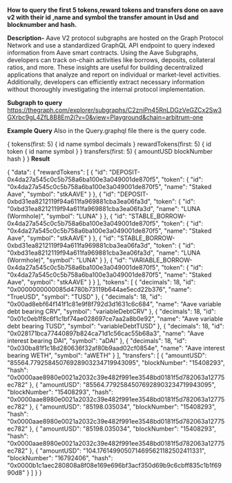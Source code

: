 
**How to query the first 5 tokens,reward tokens and transfers done on aave v2 with their id ,name and symbol the transfer amount in Usd and blocknumber and hash.**

**Description-**
Aave V2 protocol subgraphs are hosted on the Graph Protocol Network and use a standardized GraphQL API endpoint to query indexed information from Aave smart contracts. Using the Aave Subgraphs, developers can track on-chain activities like borrows, deposits, collateral ratios, and more. These insights are useful for building decentralized applications that analyze and report on individual or market-level activities. Additionally, developers can efficiently extract necessary information without thoroughly investigating the internal protocol implementation.

**Subgraph to query**
https://thegraph.com/explorer/subgraphs/C2zniPn45RnLDGzVeGZCx2Sw3GXrbc9gL4ZfL8B8Em2j?v=0&view=Playground&chain=arbitrum-one

**Example Query**
Also in the Query.graphql file there is the query code. 

{
  tokens(first: 5) {
    id
    name
    symbol
    decimals
  }
  rewardTokens(first: 5) {
    id
    token {
      id
      name
      symbol
    }
  }
  transfers(first: 5) {
    amountUSD
    blockNumber
    hash
  }
}
**Result**

{
  "data": {
    "rewardTokens": [
      {
        "id": "DEPOSIT-0x4da27a545c0c5b758a6ba100e3a049001de870f5",
        "token": {
          "id": "0x4da27a545c0c5b758a6ba100e3a049001de870f5",
          "name": "Staked Aave",
          "symbol": "stkAAVE"
        }
      },
      {
        "id": "DEPOSIT-0xbd31ea8212119f94a611fa969881cba3ea06fa3d",
        "token": {
          "id": "0xbd31ea8212119f94a611fa969881cba3ea06fa3d",
          "name": "LUNA (Wormhole)",
          "symbol": "LUNA"
        }
      },
      {
        "id": "STABLE_BORROW-0x4da27a545c0c5b758a6ba100e3a049001de870f5",
        "token": {
          "id": "0x4da27a545c0c5b758a6ba100e3a049001de870f5",
          "name": "Staked Aave",
          "symbol": "stkAAVE"
        }
      },
      {
        "id": "STABLE_BORROW-0xbd31ea8212119f94a611fa969881cba3ea06fa3d",
        "token": {
          "id": "0xbd31ea8212119f94a611fa969881cba3ea06fa3d",
          "name": "LUNA (Wormhole)",
          "symbol": "LUNA"
        }
      },
      {
        "id": "VARIABLE_BORROW-0x4da27a545c0c5b758a6ba100e3a049001de870f5",
        "token": {
          "id": "0x4da27a545c0c5b758a6ba100e3a049001de870f5",
          "name": "Staked Aave",
          "symbol": "stkAAVE"
        }
      }
    ],
    "tokens": [
      {
        "decimals": 18,
        "id": "0x0000000000085d4780b73119b644ae5ecd22b376",
        "name": "TrueUSD",
        "symbol": "TUSD"
      },
      {
        "decimals": 18,
        "id": "0x00ad8ebf64f141f1c81e9f8f792d3d1631c6c684",
        "name": "Aave variable debt bearing CRV",
        "symbol": "variableDebtCRV"
      },
      {
        "decimals": 18,
        "id": "0x01c0eb1f8c6f1c1bf74ae028697ce7aa2a8b0e92",
        "name": "Aave variable debt bearing TUSD",
        "symbol": "variableDebtTUSD"
      },
      {
        "decimals": 18,
        "id": "0x028171bca77440897b824ca71d1c56cac55b68a3",
        "name": "Aave interest bearing DAI",
        "symbol": "aDAI"
      },
      {
        "decimals": 18,
        "id": "0x030ba81f1c18d280636f32af80b9aad02cf0854e",
        "name": "Aave interest bearing WETH",
        "symbol": "aWETH"
      }
    ],
    "transfers": [
      {
        "amountUSD": "85564.77925845076928903234719943095",
        "blockNumber": "15408293",
        "hash": "0x0000aae8980e0021a2032c39e482f991ee3548bd0181f5d782063a12775ec782"
      },
      {
        "amountUSD": "85564.77925845076928903234719943095",
        "blockNumber": "15408293",
        "hash": "0x0000aae8980e0021a2032c39e482f991ee3548bd0181f5d782063a12775ec782"
      },
      {
        "amountUSD": "85198.035034",
        "blockNumber": "15408293",
        "hash": "0x0000aae8980e0021a2032c39e482f991ee3548bd0181f5d782063a12775ec782"
      },
      {
        "amountUSD": "85198.035034",
        "blockNumber": "15408293",
        "hash": "0x0000aae8980e0021a2032c39e482f991ee3548bd0181f5d782063a12775ec782"
      },
      {
        "amountUSD": "104.1761499050714695621182502411331",
        "blockNumber": "16792406",
        "hash": "0x0000b1c1aec280808a8f08e169e696bf3acf350d69b9c6cbff835c1b1f6990d8"
      }
    ]
  }
}
